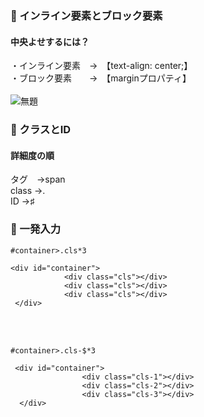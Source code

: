 ### :speak_no_evil: インライン要素とブロック要素<br>
#### 中央よせするには？
  ・インライン要素　→　【text-align: center;】<br>
  ・ブロック要素　　→　【marginプロパティ】<br><br>
![無題](https://user-images.githubusercontent.com/59868344/82009779-315d6600-96ab-11ea-9f6e-d1affdae6ab5.png)
### :speak_no_evil: クラスとID<br>
#### 詳細度の順
  タグ　→span<br>
  class →.<br>
  ID    →♯<br> 
### :speak_no_evil: 一発入力<br>
 ```
 #container>.cls*3
 ```
``` 
<div id="container">
            <div class="cls"></div>
            <div class="cls"></div>
            <div class="cls"></div>
 </div>
 ```
<br><br>
 ```
 #container>.cls-$*3
 ```
``` 
 <div id="container">
                <div class="cls-1"></div>
                <div class="cls-2"></div>
                <div class="cls-3"></div>
  </div>
 ```
